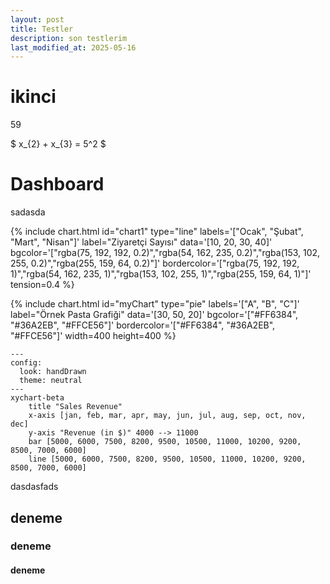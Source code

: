 ```yaml
---
layout: post
title: Testler
description: son testlerim
last_modified_at: 2025-05-16
---
```


# ikinci

<span class="countdown">
  <span style="--value:59;" aria-live="polite" aria-label="59">59</span>
</span>

$ x_{2} + x_{3} = 5^2 $


# Dashboard

sadasda

{% include chart.html
   id="chart1"
   type="line"
   labels='["Ocak", "Şubat", "Mart", "Nisan"]'
   label="Ziyaretçi Sayısı"
   data='[10, 20, 30, 40]'
   bgcolor='["rgba(75, 192, 192, 0.2)","rgba(54, 162, 235, 0.2)","rgba(153, 102, 255, 0.2)","rgba(255, 159, 64, 0.2)"]'
   bordercolor='["rgba(75, 192, 192, 1)","rgba(54, 162, 235, 1)","rgba(153, 102, 255, 1)","rgba(255, 159, 64, 1)"]'
   tension=0.4
%}


{% include chart.html
   id="myChart"
   type="pie"
   labels='["A", "B", "C"]'
   label="Örnek Pasta Grafiği"
   data='[30, 50, 20]'
   bgcolor='["#FF6384", "#36A2EB", "#FFCE56"]'
   bordercolor='["#FF6384", "#36A2EB", "#FFCE56"]'
   width=400
   height=400
%}


```mermaid!
---
config:
  look: handDrawn
  theme: neutral
---
xychart-beta
    title "Sales Revenue"
    x-axis [jan, feb, mar, apr, may, jun, jul, aug, sep, oct, nov, dec]
    y-axis "Revenue (in $)" 4000 --> 11000
    bar [5000, 6000, 7500, 8200, 9500, 10500, 11000, 10200, 9200, 8500, 7000, 6000]
    line [5000, 6000, 7500, 8200, 9500, 10500, 11000, 10200, 9200, 8500, 7000, 6000]
```

dasdasfads

## deneme

### deneme

#### deneme
